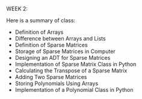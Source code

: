 WEEK 2: 

Here is a summary of class:


- Definition of Arrays
- Difference between Arrays and Lists
- Definition of Sparse Matrices
- Storage of Sparse Matrices in Computer
- Designing an ADT for Sparse Matrices
- Implementation of Sparse Matrix Class in Python
- Calculating the Transpose of a Sparse Matrix
- Adding Two Sparse Matrices
- Storing Polynomials Using Arrays
- Implementation of a Polynomial Class in Python
